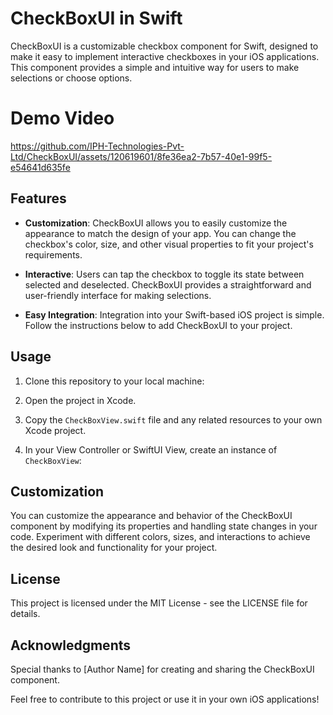 # CheckBoxUI in Swift
CheckBoxUI is a customizable checkbox component for Swift, designed to make it easy to implement interactive checkboxes in your iOS applications. This component provides a simple and intuitive way for users to make selections or choose options.

# Demo Video

https://github.com/IPH-Technologies-Pvt-Ltd/CheckBoxUI/assets/120619601/8fe36ea2-7b57-40e1-99f5-e54641d635fe

## Features

- **Customization**: CheckBoxUI allows you to easily customize the appearance to match the design of your app. You can change the checkbox's color, size, and other visual properties to fit your project's requirements.

- **Interactive**: Users can tap the checkbox to toggle its state between selected and deselected. CheckBoxUI provides a straightforward and user-friendly interface for making selections.

- **Easy Integration**: Integration into your Swift-based iOS project is simple. Follow the instructions below to add CheckBoxUI to your project.

## Usage

1. Clone this repository to your local machine:
2. Open the project in Xcode.

3. Copy the `CheckBoxView.swift` file and any related resources to your own Xcode project.

4. In your View Controller or SwiftUI View, create an instance of `CheckBoxView`:


## Customization

You can customize the appearance and behavior of the CheckBoxUI component by modifying its properties and handling state changes in your code. Experiment with different colors, sizes, and interactions to achieve the desired look and functionality for your project.

## License

This project is licensed under the MIT License - see the LICENSE file for details.

## Acknowledgments

Special thanks to [Author Name] for creating and sharing the CheckBoxUI component.

Feel free to contribute to this project or use it in your own iOS applications!
